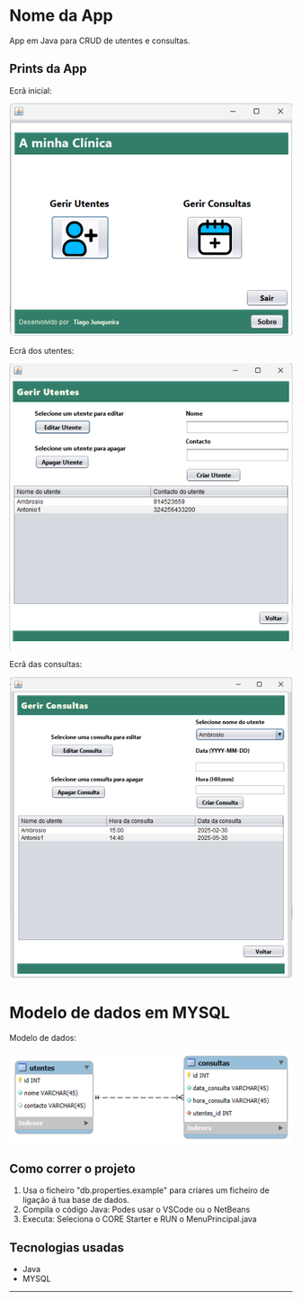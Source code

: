 # Nome da App

App em Java para CRUD de utentes e consultas.

## Prints da App

Ecrã inicial: 

![Ecrã principal](./imagens/ecra_inicial.png)

Ecrã dos utentes:

![Ecrã dos utentes](./imagens/ecra_utentes.png)

Ecrã das consultas:

![Ecrã das_consultas](./imagens/ecra_consultas.png)

# Modelo de dados em MYSQL

Modelo de dados:

![Modelo de dados](./imagens/modelo_de_dados.png)

## Como correr o projeto
1. Usa o ficheiro "db.properties.example" para criares um ficheiro de ligação á tua base de dados.
2. Compila o código Java:
   Podes usar o VSCode ou o NetBeans
3. Executa:
   Seleciona o CORE Starter e RUN o MenuPrincipal.java

## Tecnologias usadas

- Java
- MYSQL

---
